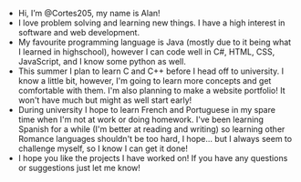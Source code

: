 - Hi, I’m @Cortes205, my name is Alan!
- I love problem solving and learning new things. I have a high interest in software and web development. 
- My favourite programming language is Java (mostly due to it being what I learned in highschool), however I can code well in C#, HTML, CSS, JavaScript, and I know some python as well.
- This summer I plan to learn C and C++ before I head off to university. I know a little bit, however, I'm going to learn more concepts and get comfortable with them. I'm also planning to make a website portfolio! It won't have much but might as well start early!
- During university I hope to learn French and Portuguese in my spare time when I'm not at work or doing homework. I've been learning Spanish for a while (I'm better at reading and writing) so learning other Romance languages shouldn't be too hard, I hope... but I always seem to challenge myself, so I know I can get it done!
- I hope you like the projects I have worked on! If you have any questions or suggestions just let me know!

<!---
Cortes205/Cortes205 is a ✨ special ✨ repository because its `README.md` (this file) appears on your GitHub profile.
You can click the Preview link to take a look at your changes.
--->
